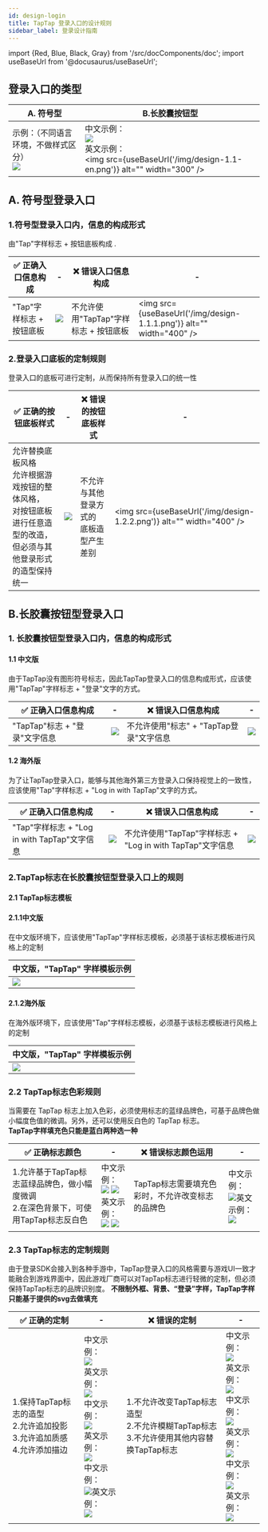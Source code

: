 ```yaml
---
id: design-login
title: TapTap 登录入口的设计规则
sidebar_label: 登录设计指南
---
```

import {Red, Blue, Black, Gray} from '/src/docComponents/doc';
import useBaseUrl from '@docusaurus/useBaseUrl';

## 登录入口的类型

A. 符号型| B.长胶囊按钮型 | 
| ------ | ------ |
| 示例：（不同语言环境，不做样式区分）<br/>![](/img/design-1.1.0.png)   |中文示例：<br/>![](/img/design-1.1.png)<br/> 英文示例：<br/> <img src={useBaseUrl('/img/design-1.1-en.png')} alt="" width="300" />|


## A. 符号型登录入口

### 1.符号型登录入口内，信息的构成形式
由"Tap"字样标志 + 按钮底板构成 .

✅ 正确入口信息构成 |- | ❌ 错误入口信息构成 | -|
| ------ | ------ |------ |------ |
| <Blue>"Tap"字样标志   +   按钮底板</Blue>   |![](/img/design-1.1.0.png) |<Red> 不允许使用"TapTap"字样标志  +  按钮底板 </Red>  |<img src={useBaseUrl('/img/design-1.1.1.png')} alt="" width="400" />



### 2.登录入口底板的定制规则
登录入口的底板可进行定制，从而保持所有登录入口的统一性

✅ 正确的按钮底板样式 |- | ❌ 错误的按钮底板样式 | -|
| ------ | ------ |------ |------ |
| <Blue>允许替换底板风格<br/>允许根据游戏按钮的整体风格，<br/>对按钮底板进行任意造型的改造，<br/>但必须与其他登录形式的造型保持统一</Blue>   |![](/img/design-1.2.1.png) |<Red> 不允许与其他登录方式的<br/>底板造型产生差别 </Red>  | <img src={useBaseUrl('/img/design-1.2.2.png')} alt="" width="400" />

## B.长胶囊按钮型登录入口
### 1. 长胶囊按钮型登录入口内，信息的构成形式

#### 1.1 中文版
由于TapTap没有图形符号标志，因此TapTap登录入口的信息构成形式，应该使用"TapTap"字样标志 + "登录"文字的方式。

✅ 正确入口信息构成 |- | ❌ 错误入口信息构成 | -|
| ------ | ------ |------ |------ |
| <Blue>"TapTap"标志   +   "登录"文字信息</Blue>   |![](/img/design-1.1.png) |<Red> 不允许使用"标志"  +  "TapTap登录"文字信息 </Red>  | ![](/img/design-1.2.png)

#### 1.2 海外版
为了让TapTap登录入口，能够与其他海外第三方登录入口保持视觉上的一致性，应该使用"Tap"字样标志 + "Log in with TapTap"文字的方式。

✅ 正确入口信息构成 |- | ❌ 错误入口信息构成 | -|
| ------ | ------ |------ |------ |
| <Blue>"Tap"字样标志   +   "Log in with TapTap"文字信息</Blue>   |![](/img/design-1.1-en.png) |<Red> 不允许使用"TapTap"字样标志  +  "Log in with TapTap"文字信息 </Red>  | ![](/img/design-1.2-en.png)






### 2.TapTap标志在长胶囊按钮型登录入口上的规则
#### 2.1 TapTap标志模板
#### 2.1.1中文版
在中文版环境下，应该使用"TapTap"字样标志模板，必须基于该标志模板进行风格上的定制

中文版，"TapTap" 字样模板示例|
| ------ | 
| ![](/img/design-2.1.11.png)   |

#### 2.1.2海外版
在海外版环境下，应该使用"Tap"字样标志模板，必须基于该标志模板进行风格上的定制

中文版，"TapTap" 字样模板示例|
| ------ | 
| ![](/img/design-2.1.12.png)   |

### 2.2 TapTap标志色彩规则
当需要在 TapTap 标志上加入色彩，必须使用标志的蓝绿品牌色，可基于品牌色做小幅度色值的微调。另外，还可以使用反白色的 TapTap 标志。  
**TapTap字样填充色只能是蓝白两种选一种**

✅ 正确标志颜色 |- | ❌ 错误标志颜色运用 | -|
| ------ | ------ |------ |------ |
| <Blue>1.允许基于TapTap标志蓝绿品牌色，做小幅度微调 <br/>2.在深色背景下，可使用TapTap标志反白色  </Blue>  |中文示例：<br/>![](/img/design-2.1.1.png) ![](/img/design-2.1.2.png) <br/>英文示例：<br/>![](/img/design-2.1.1-en.png) ![](/img/design-2.1.2-en.png)| <Red>TapTap标志需要填充色彩时，不允许改变标志的品牌色 </Red> | 中文示例：<br/>![](/img/design-2.1.3.png)英文示例：<br/>![](/img/design-2.1.3-en.png)

### 2.3 TapTap标志的定制规则
由于登录SDK会接入到各种手游中，TapTap登录入口的风格需要与游戏UI一致才能融合到游戏界面中，因此游戏厂商可以对TapTap标志进行轻微的定制，但必须保持TapTap标志的品牌识别度。
**不限制外框、背景、“登录”字样，TapTap字样只能基于提供的svg去做填充**

✅ 正确的定制 |- | ❌ 错误的定制 | -|
| ------ | ------ |------ |------ |
| <Blue>1.保持TapTap标志的造型<br/>2.允许追加投影<br/>3.允许追加质感<br/>4.允许添加描边  </Blue> |中文示例：<br/>![](/img/design-2.2.1.png)<br/>英文示例：<br/>![](/img/design-2.2.1-en.png)<br/>中文示例：<br/> ![](/img/design-2.2.2.png)<br/>英文示例：<br/>![](/img/design-2.2.2-en.png)<br/>中文示例：<br/>![](/img/design-2.3.1.png)英文示例：<br/>![](/img/design-2.3.1-en.png)| <Red>1.不允许改变TapTap标志造型<br/>2.不允许模糊TapTap标志<br/>3.不允许使用其他内容替换TapTap标志 </Red> |中文示例：<br/> ![](/img/design-2.2.3.png)<br/>英文示例：<br/>![](/img/design-2.2.3-en.png)<br/>中文示例：<br/>![](/img/design-2.2.4.png)<br/>英文示例：<br/>![](/img/design-2.2.4-en.png)<br/>中文示例：<br/>![](/img/design-2.2.5.png)<br/>英文示例：<br/>![](/img/design-2.2.5-en.png)

<!-- <table>
<tbody>
	<tr>
	<th colSpan={2}>✅ 正确标志颜色</th>
	<th colSpan={2}>❌ 错误标志颜色运用 </th>
	</tr>
	<tr >
	<td><Blue>1.允许基于TapTap标志蓝绿品牌色，做小幅度微调 <br/>2.在深色背景下，可使用TapTap标志反白色  </Blue></td>
	<td><img src={useBaseUrl('/img/design-2.1.1.png')} alt="" /></td>
	<td><Red>TapTap标志需要填充色彩时，不允许改变标志的品牌色 </Red> </td>
	<td><img src={useBaseUrl('/img/design-2.1.3.png')} alt="" /></td>
	</tr>
</tbody>
</table> -->



